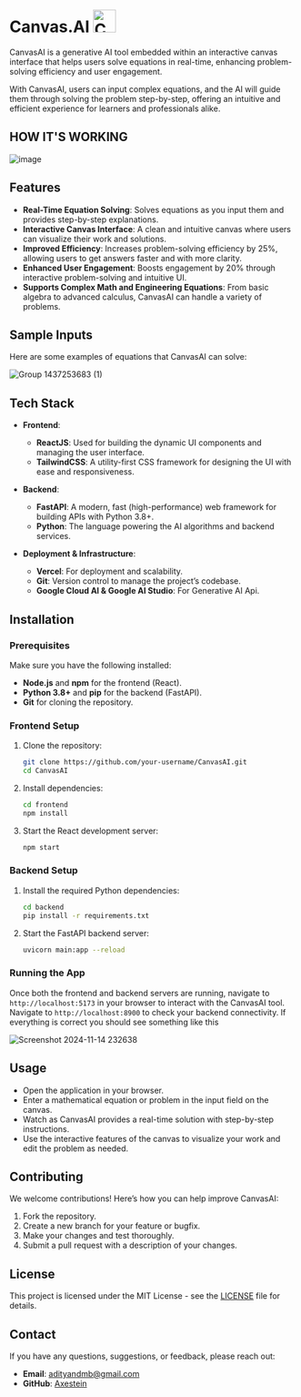# Canvas.AI <img src="https://github.com/user-attachments/assets/6dc1dfe0-9c68-4465-b8c7-f413574e6944" alt="Canvas AI Logo" width="40" height="40">

CanvasAI is a generative AI tool embedded within an interactive canvas interface that helps users solve equations in real-time, enhancing problem-solving efficiency and user engagement.

With CanvasAI, users can input complex equations, and the AI will guide them through solving the problem step-by-step, offering an intuitive and efficient experience for learners and professionals alike.

## HOW IT'S WORKING
![image](https://github.com/user-attachments/assets/96b7ded8-f9e9-4890-80fc-29a2d60407fd)

## Features

- **Real-Time Equation Solving**: Solves equations as you input them and provides step-by-step explanations.
- **Interactive Canvas Interface**: A clean and intuitive canvas where users can visualize their work and solutions.
- **Improved Efficiency**: Increases problem-solving efficiency by 25%, allowing users to get answers faster and with more clarity.
- **Enhanced User Engagement**: Boosts engagement by 20% through interactive problem-solving and intuitive UI.
- **Supports Complex Math and Engineering Equations**: From basic algebra to advanced calculus, CanvasAI can handle a variety of problems.
  
## Sample Inputs

Here are some examples of equations that CanvasAI can solve:

![Group 1437253683 (1)](https://github.com/user-attachments/assets/ada4c31d-824d-491b-93c4-bbbc9ad4c2ab)

## Tech Stack

- **Frontend**:  
  - **ReactJS**: Used for building the dynamic UI components and managing the user interface.
  - **TailwindCSS**: A utility-first CSS framework for designing the UI with ease and responsiveness.
  
- **Backend**:  
  - **FastAPI**: A modern, fast (high-performance) web framework for building APIs with Python 3.8+.
  - **Python**: The language powering the AI algorithms and backend services.
  
- **Deployment & Infrastructure**:  
  - **Vercel**: For deployment and scalability.
  - **Git**: Version control to manage the project’s codebase.
  - **Google Cloud AI & Google AI Studio**: For Generative AI Api.

## Installation

### Prerequisites

Make sure you have the following installed:

- **Node.js** and **npm** for the frontend (React).
- **Python 3.8+** and **pip** for the backend (FastAPI).
- **Git** for cloning the repository.

### Frontend Setup

1. Clone the repository:
   ```bash
   git clone https://github.com/your-username/CanvasAI.git
   cd CanvasAI
   ```

2. Install dependencies:
   ```bash
   cd frontend
   npm install
   ```

3. Start the React development server:
   ```bash
   npm start
   ```

### Backend Setup

1. Install the required Python dependencies:
   ```bash
   cd backend
   pip install -r requirements.txt
   ```

2. Start the FastAPI backend server:
   ```bash
   uvicorn main:app --reload
   ```

### Running the App

Once both the frontend and backend servers are running, navigate to `http://localhost:5173` in your browser to interact with the CanvasAI tool.
Navigate to `http://localhost:8900` to check your backend connectivity. If everything is correct you should see something like this 

![Screenshot 2024-11-14 232638](https://github.com/user-attachments/assets/b2124784-1aa9-4aa9-b41c-a3b5e3dfead6)


## Usage

- Open the application in your browser.
- Enter a mathematical equation or problem in the input field on the canvas.
- Watch as CanvasAI provides a real-time solution with step-by-step instructions.
- Use the interactive features of the canvas to visualize your work and edit the problem as needed.

## Contributing

We welcome contributions! Here’s how you can help improve CanvasAI:

1. Fork the repository.
2. Create a new branch for your feature or bugfix.
3. Make your changes and test thoroughly.
4. Submit a pull request with a description of your changes.

## License

This project is licensed under the MIT License - see the [LICENSE](LICENSE) file for details.

## Contact

If you have any questions, suggestions, or feedback, please reach out:

- **Email**: adityandmb@gmail.com
- **GitHub**: [Axestein](https://github.com/Axestein)

